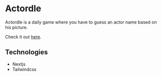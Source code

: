 # Actordle

Actordle is a daily game where you have to guess an actor name based on his picture.

Check it out [here](actordle.vercel.app).

## Technologies

- Nextjs
- Tailwindcss
